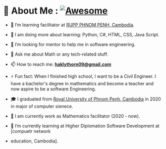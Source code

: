 

# 💫 About Me : [![Awesome](https://cdn.rawgit.com/sindresorhus/awesome/d7305f38d29fed78fa85652e3a63e154dd8e8829/media/badge.svg)](https://github.com/Tontan-Hak/Tontan-Hak)
- 🚀 I’m  learning facilitator at [RUPP PHNOM PENH, Cambodia](https://WWW.RUPP.edu.kh/).
- 🌱 I am doing more about learning: Python, C#, HTML, CSS, Java Script.
- 👯 I’m looking for mentor to help me in software engineering.
- 💬 Ask me about Math or any tech-related stuff.
- 📫 How to reach me: **haklythorn09@gmail.com**
- ⚡ Fun fact: When I finished high school, I want to be a Civil Engineer. I have a bachelor's degree in mathematics and become a teacher and now aspire to be a software Engineering.

- 🎓 I graduated from [Royal University of Phnom Penh, Cambodia](http://www.rupp.edu.kh/) in 2020 in major of computer sienece.
- 🏫 I am currently work as Mathematics facilitator (2020 - now). 
- 🔭 I’m currently learning at Higher Diplomation Software Development at [compuetr network
-  education, Cambodia].
